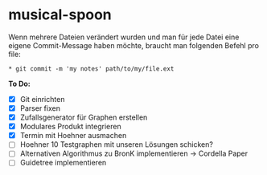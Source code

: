 # musical-spoon
Wenn mehrere Dateien verändert wurden und man für jede Datei eine eigene 
Commit-Message haben möchte, braucht man folgenden Befehl pro file: 

	* git commit -m 'my notes' path/to/my/file.ext 

**To Do:**
- [x] Git einrichten
- [x] Parser fixen
- [x] Zufallsgenerator für Graphen erstellen	
- [x] Modulares Produkt integrieren
- [x] Termin mit Hoehner ausmachen
- [ ] Hoehner 10 Testgraphen mit unseren Lösungen schicken?
- [ ] Alternativen Algorithmus zu BronK implementieren -> Cordella Paper
- [ ] Guidetree implementieren
